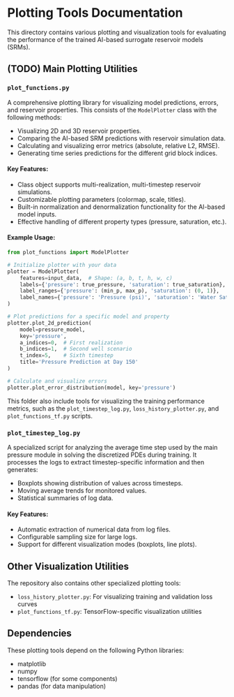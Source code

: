 # Plotting Tools Documentation

This directory contains various plotting and visualization tools for evaluating the performance of the trained AI-based surrogate reservoir models (SRMs).  

## (TODO) Main Plotting Utilities

### `plot_functions.py`

A comprehensive plotting library for visualizing model predictions, errors, and reservoir properties. This consists of the `ModelPlotter` class with the following methods:

- Visualizing 2D and 3D reservoir properties.
- Comparing the AI-based SRM predictions with reservoir simulation data.
- Calculating and visualizing error metrics (absolute, relative L2, RMSE).
- Generating time series predictions for the different grid block indices.

#### Key Features:

- Class object supports multi-realization, multi-timestep reservoir simulations.
- Customizable plotting parameters (colormap, scale, titles).
- Built-in normalization and denormalization functionality for the AI-based model inputs. 
- Effective handling of different property types (pressure, saturation, etc.).

#### Example Usage:

```python
from plot_functions import ModelPlotter

# Initialize plotter with your data
plotter = ModelPlotter(
    features=input_data,  # Shape: (a, b, t, h, w, c)
    labels={'pressure': true_pressure, 'saturation': true_saturation},
    label_ranges={'pressure': (min_p, max_p), 'saturation': (0, 1)},
    label_names={'pressure': 'Pressure (psi)', 'saturation': 'Water Saturation'}
)

# Plot predictions for a specific model and property
plotter.plot_2d_prediction(
    model=pressure_model,
    key='pressure',
    a_indices=0,  # First realization
    b_indices=1,  # Second well scenario
    t_index=5,    # Sixth timestep
    title='Pressure Prediction at Day 150'
)

# Calculate and visualize errors
plotter.plot_error_distribution(model, key='pressure')
```

This folder also include tools for visualizing the training performance metrics, such as the `plot_timestep_log.py`, `loss_history_plotter.py`, and `plot_functions_tf.py` scripts.

### `plot_timestep_log.py`

A specialized script for analyzing the average time step used by the main pressure module in solving the discretized PDEs during training. It processes the logs to extract timestep-specific information and then generates:

- Boxplots showing distribution of values across timesteps.
- Moving average trends for monitored values.
- Statistical summaries of log data.

#### Key Features:

- Automatic extraction of numerical data from log files.
- Configurable sampling size for large logs.
- Support for different visualization modes (boxplots, line plots).

## Other Visualization Utilities

The repository also contains other specialized plotting tools:

- `loss_history_plotter.py`: For visualizing training and validation loss curves
- `plot_functions_tf.py`: TensorFlow-specific visualization utilities 

## Dependencies

These plotting tools depend on the following Python libraries:
- matplotlib
- numpy
- tensorflow (for some components)
- pandas (for data manipulation)



